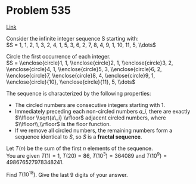 # Problem 535

[Link](https://projecteuler.net/problem=535)

Consider the infinite integer sequence S starting with:  
$S = 1, 1, 2, 1, 3, 2, 4, 1, 5, 3, 6, 2, 7, 8, 4, 9, 1, 10, 11, 5, \\dots$

Circle the first occurrence of each integer.  
$S = \\enclose{circle}1, 1, \\enclose{circle}2, 1, \\enclose{circle}3, 2, \\enclose{circle}4, 1, \\enclose{circle}5, 3, \\enclose{circle}6, 2, \\enclose{circle}7, \\enclose{circle}8, 4, \\enclose{circle}9, 1, \\enclose{circle}{10}, \\enclose{circle}{11}, 5, \\dots$

The sequence is characterized by the following properties:

*   The circled numbers are consecutive integers starting with $1$.
*   Immediately preceding each non-circled numbers $a\_i$, there are exactly $\\lfloor \\sqrt{a\_i} \\rfloor$ adjacent circled numbers, where $\\lfloor\\,\\rfloor$ is the floor function.
*   If we remove all circled numbers, the remaining numbers form a sequence identical to $S$, so $S$ is a **fractal sequence**.

Let $T(n)$ be the sum of the first $n$ elements of the sequence.  
You are given $T(1) = 1$, $T(20) = 86$, $T(10^3) = 364089$ and $T(10^9) = 498676527978348241$.

Find $T(10^{18})$. Give the last $9$ digits of your answer.
